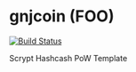 gnjcoin (FOO)
===========

[![Build Status](https://travis-ci.org/RazorLove/gnjcoin.png?branch=master)](https://travis-ci.org/RazorLove/gnjcoin)


Scrypt Hashcash PoW Template